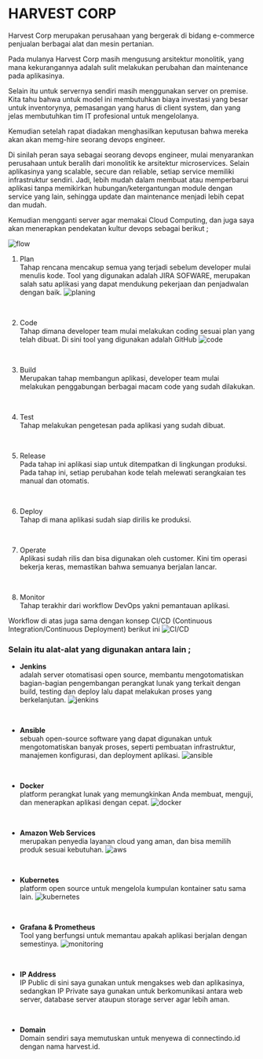 # HARVEST CORP

Harvest Corp merupakan perusahaan yang bergerak di bidang e-commerce penjualan berbagai alat dan mesin pertanian.

Pada mulanya Harvest Corp masih mengusung arsitektur monolitik, yang mana kekurangannya adalah sulit melakukan perubahan dan maintenance pada aplikasinya. 

Selain itu untuk servernya sendiri masih menggunakan server on premise. Kita tahu bahwa untuk model ini membutuhkan biaya investasi yang besar untuk inventorynya, pemasangan yang harus di client system, dan yang jelas membutuhkan tim IT profesional untuk mengelolanya.

Kemudian setelah rapat diadakan menghasilkan keputusan bahwa mereka akan akan memg-hire seorang devops engineer.

Di sinilah peran saya sebagai seorang devops engineer, mulai menyarankan perusahaan untuk beralih dari monolitik ke arsitektur microservices. Selain aplikasinya yang scalable, secure dan reliable, setiap service memiliki infrastruktur sendiri. Jadi, lebih mudah dalam membuat atau memperbarui aplikasi tanpa memikirkan hubungan/ketergantungan module dengan service yang lain, sehingga update dan maintenance menjadi lebih cepat dan mudah.

Kemudian mengganti server agar memakai Cloud Computing, dan juga saya akan menerapkan pendekatan kultur devops sebagai berikut ;

![flow](images/devops-phase.png)

1. Plan <br>
   Tahap rencana mencakup semua yang terjadi sebelum developer mulai menulis kode. Tool yang digunakan adalah JIRA SOFWARE, merupakan salah satu aplikasi yang dapat mendukung pekerjaan dan penjadwalan dengan baik.
   ![planing](images/Jira-Software.png)
<br>

2. Code <br>
   Tahap dimana developer team mulai melakukan coding sesuai plan yang telah dibuat. Di sini tool yang digunakan adalah GitHub
   ![code](images/GitHub-logo.png)
<br>

3. Build <br>
   Merupakan tahap membangun aplikasi, developer team mulai melakukan penggabungan berbagai macam code yang sudah dilakukan. 
<br>

4. Test <br>
   Tahap melakukan pengetesan pada aplikasi yang sudah dibuat.
<br>

5. Release <br>
   Pada tahap ini aplikasi siap untuk ditempatkan di lingkungan produksi. Pada tahap ini, setiap perubahan kode telah melewati serangkaian tes manual dan otomatis. 
<br>

6. Deploy <br>
   Tahap di mana aplikasi sudah siap dirilis ke produksi.
<br>

7. Operate <br>
   Aplikasi sudah rilis dan bisa digunakan oleh customer. Kini tim operasi bekerja keras, memastikan bahwa semuanya berjalan lancar.
<br>

8. Monitor <br>
   Tahap terakhir dari workflow DevOps yakni pemantauan aplikasi.

Workflow di atas juga sama dengan konsep CI/CD (Continuous Integration/Continuous Deployment) berikut ini
![CI/CD](images/CI-CD-concept.png)
<br>

### Selain itu alat-alat yang digunakan antara lain ;

* **Jenkins** <br>
  adalah server otomatisasi open source, membantu mengotomatiskan bagian-bagian pengembangan perangkat lunak yang terkait dengan build, testing dan deploy lalu dapat melakukan proses yang berkelanjutan.
  ![jenkins](images/jenkins.png)
<br>

* **Ansible** <br>
  sebuah open-source software yang dapat digunakan untuk mengotomatiskan banyak proses, seperti pembuatan infrastruktur, manajemen konfigurasi, dan deployment aplikasi.
  ![ansible](images/ansible.png)
<br>

* **Docker** <br>
  platform perangkat lunak yang memungkinkan Anda membuat, menguji, dan menerapkan aplikasi dengan cepat.
  ![docker](images/Docker-Symbol.png)
<br>

* **Amazon Web Services** <br>
  merupakan penyedia layanan cloud yang aman, dan bisa memilih produk sesuai kebutuhan.
  ![aws](images/AWS-Logo.png)
<br>

* **Kubernetes** <br>
  platform open source untuk mengelola kumpulan kontainer satu sama lain.
  ![kubernetes](images/wordpress-kubernetes.png)
<br>

* **Grafana & Prometheus** <br>
  Tool yang berfungsi untuk memantau apakah aplikasi berjalan dengan semestinya.
  ![monitoring](images/grafana_prometheus.png)
<br>

* **IP Address** <br>
  IP Public di sini saya gunakan untuk mengakses web dan aplikasinya, sedangkan IP Private saya gunakan untuk berkomunikasi antara web server, database server ataupun storage server agar lebih aman.
<br>

* **Domain** <br>
  Domain sendiri saya memutuskan untuk menyewa di connectindo.id dengan nama harvest.id. 
  
